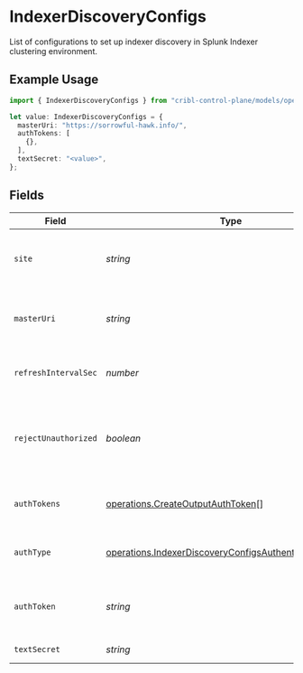 # IndexerDiscoveryConfigs

List of configurations to set up indexer discovery in Splunk Indexer clustering environment.

## Example Usage

```typescript
import { IndexerDiscoveryConfigs } from "cribl-control-plane/models/operations";

let value: IndexerDiscoveryConfigs = {
  masterUri: "https://sorrowful-hawk.info/",
  authTokens: [
    {},
  ],
  textSecret: "<value>",
};
```

## Fields

| Field                                                                                                                                                                         | Type                                                                                                                                                                          | Required                                                                                                                                                                      | Description                                                                                                                                                                   |
| ----------------------------------------------------------------------------------------------------------------------------------------------------------------------------- | ----------------------------------------------------------------------------------------------------------------------------------------------------------------------------- | ----------------------------------------------------------------------------------------------------------------------------------------------------------------------------- | ----------------------------------------------------------------------------------------------------------------------------------------------------------------------------- |
| `site`                                                                                                                                                                        | *string*                                                                                                                                                                      | :heavy_minus_sign:                                                                                                                                                            | Clustering site of the indexers from where indexers need to be discovered. In case of single site cluster, it defaults to 'default' site.                                     |
| `masterUri`                                                                                                                                                                   | *string*                                                                                                                                                                      | :heavy_check_mark:                                                                                                                                                            | Full URI of Splunk cluster manager (scheme://host:port). Example: https://managerAddress:8089                                                                                 |
| `refreshIntervalSec`                                                                                                                                                          | *number*                                                                                                                                                                      | :heavy_minus_sign:                                                                                                                                                            | Time interval, in seconds, between two consecutive indexer list fetches from cluster manager                                                                                  |
| `rejectUnauthorized`                                                                                                                                                          | *boolean*                                                                                                                                                                     | :heavy_minus_sign:                                                                                                                                                            | During indexer discovery, reject cluster manager certificates that are not authorized by the system's CA. Disable to allow untrusted (for example, self-signed) certificates. |
| `authTokens`                                                                                                                                                                  | [operations.CreateOutputAuthToken](../../models/operations/createoutputauthtoken.md)[]                                                                                        | :heavy_minus_sign:                                                                                                                                                            | Tokens required to authenticate to cluster manager for indexer discovery                                                                                                      |
| `authType`                                                                                                                                                                    | [operations.IndexerDiscoveryConfigsAuthenticationMethod](../../models/operations/indexerdiscoveryconfigsauthenticationmethod.md)                                              | :heavy_minus_sign:                                                                                                                                                            | Select Manual to enter an auth token directly, or select Secret to use a text secret to authenticate                                                                          |
| `authToken`                                                                                                                                                                   | *string*                                                                                                                                                                      | :heavy_minus_sign:                                                                                                                                                            | Shared secret to be provided by any client (in authToken header field). If empty, unauthorized access is permitted.                                                           |
| `textSecret`                                                                                                                                                                  | *string*                                                                                                                                                                      | :heavy_minus_sign:                                                                                                                                                            | Select or create a stored text secret                                                                                                                                         |